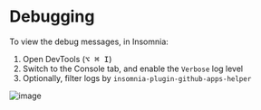 # Debugging

To view the debug messages, in Insomnia:

1. Open DevTools (<kbd>⌥ ⌘ I</kbd>)
1. Switch to the Console tab, and enable the `Verbose` log level
1. Optionally, filter logs by `insomnia-plugin-github-apps-helper`

![image](https://user-images.githubusercontent.com/27806/104069617-25d72600-51cb-11eb-82e4-a2a8770239bc.png)
